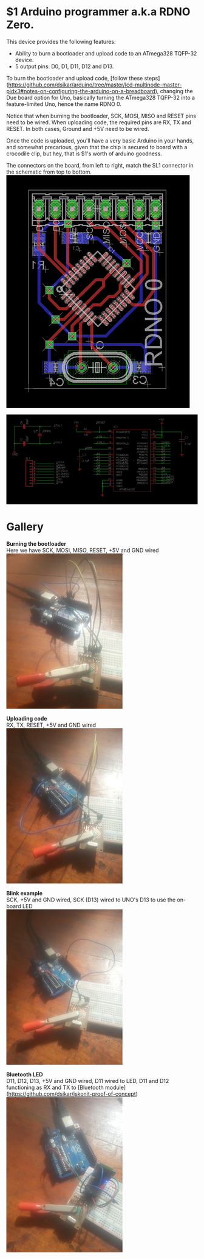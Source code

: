 $1 Arduino programmer a.k.a RDNO Zero.
==============

This device provides the following features:  

* Ability to burn a bootloader and upload code to an ATmega328 TQFP-32 device.
* 5 output pins: D0, D1, D11, D12 and D13.  

To burn the bootloader and upload code, [follow these steps] (https://github.com/dsikar/arduino/tree/master/lcd-multinode-master-pidx3#notes-on-configuring-the-arduino-on-a-breadboard), changing the Due board option for Uno, basically turning the ATmega328 TQFP-32 into a feature-limited Uno, hence the name RDNO 0.

Notice that when burning the bootloader, SCK, MOSI, MISO and RESET pins need to be wired. When uploading code, the required pins are RX, TX and RESET. In both cases, Ground and +5V need to be wired.  

Once the code is uploaded, you'll have a very basic Arduino in your hands, and somewhat precarious, given that the chip is secured to board with a crocodile clip, but hey, that is $1's worth of arduino goodness.

The connectors on the board, from left to right, match the SL1 connector in the schematic from top to bottom.
![Arduino Zero board](images/board.png)

![Arduino Zero schematic](images/schematic.png)

# Gallery

**Burning the bootloader**  
Here we have SCK, MOSI, MISO, RESET, +5V and GND wired    
![Burning the bootloader](images/ArduinoZeroBootloader.jpg)

**Uploading code**  
RX, TX, RESET, +5V and GND wired  
![Uploading code](images/ArduinoZeroCodeUpload.jpg)

**Blink example**  
SCK, +5V and GND wired, SCK (D13) wired to UNO's D13 to use the on-board LED  
![Blink example](images/ArduinoZeroBlink.jpg)

**Bluetooth LED**  
D11, D12, D13, +5V and GND wired, D11 wired to LED, D11 and D12 functioning as RX and TX to [Bluetooth module] (https://github.com/dsikar/jskonit-proof-of-concept)  
![Bluetooth LED](images/ArduinoZeroJsoknitBluetoothLED.jpg)





